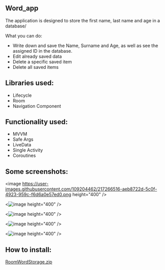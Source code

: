 Word_app
-
The application is designed to store the first name, last name and age in a database/

What you can do:
- Write down and save the Name, Surname and Age, as well as see the assigned ID in the database.
- Edit already saved data
- Delete a specific saved item
- Delete all saved items

Libraries used:
-
- Lifecycle
- Room 
- Navigation Component

Functionality used:
-
- MVVM
- Safe Args
- LiveData
- Single Activity
- Coroutines

Some screenshots:
-
<image https://user-images.githubusercontent.com/109204462/217266516-aeb8722d-5c0f-4923-959c-f6d6a0e57ed0.png height="400" /></a>

<![image](https://user-images.githubusercontent.com/109204462/217266576-bbc0153f-4b43-4eda-b0e1-0ca2cc1262f8.png) height="400" /></a>

<![image](https://user-images.githubusercontent.com/109204462/217266673-a9fef9e7-e4af-468c-80c8-89e6742d7fca.png) height="400" /></a>

<![image](https://user-images.githubusercontent.com/109204462/217267016-81f0167c-e371-4cf2-b9b6-fbaadd25e783.png) height="400" /></a>

<![image](https://user-images.githubusercontent.com/109204462/217267100-2146c4ba-7566-4094-a0e3-a91c9977b594.png) height="400" /></a>


How to install:
-
[RoomWordStorage.zip](https://github.com/ParsifalRU/RoomWordStorage/files/10675797/RoomWordStorage.zip)

